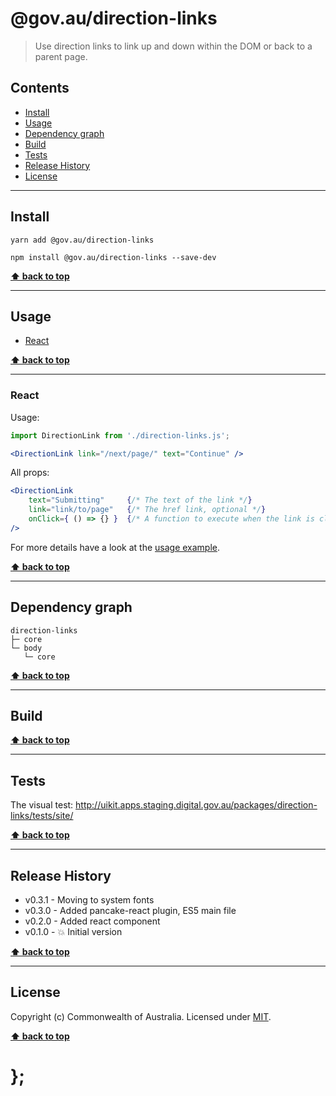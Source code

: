 @gov.au/direction-links
============

> Use direction links to link up and down within the DOM or back to a parent page.


## Contents

* [Install](#install)
* [Usage](#usage)
* [Dependency graph](#dependency-graph)
* [Build](#build)
* [Tests](#tests)
* [Release History](#release-history)
* [License](#license)


----------------------------------------------------------------------------------------------------------------------------------------------------------------


## Install


```shell
yarn add @gov.au/direction-links
```

```shell
npm install @gov.au/direction-links --save-dev
```


**[⬆ back to top](#contents)**


----------------------------------------------------------------------------------------------------------------------------------------------------------------


## Usage


* [React](#react)


**[⬆ back to top](#contents)**


----------------------------------------------------------------------------------------------------------------------------------------------------------------


### React

Usage:

```jsx
import DirectionLink from './direction-links.js';

<DirectionLink link="/next/page/" text="Continue" />
```

All props:

```jsx
<DirectionLink
	text="Submitting"     {/* The text of the link */}
	link="link/to/page"   {/* The href link, optional */}
	onClick={ () => {} }  {/* A function to execute when the link is clicked, optional */}
/>
```

For more details have a look at the [usage example](https://github.com/govau/uikit/tree/master/packages/direction-links/tests/react/index.js).


**[⬆ back to top](#contents)**


----------------------------------------------------------------------------------------------------------------------------------------------------------------


## Dependency graph

```shell
direction-links
├─ core
└─ body
   └─ core
```


**[⬆ back to top](#contents)**


----------------------------------------------------------------------------------------------------------------------------------------------------------------


## Build


**[⬆ back to top](#contents)**


----------------------------------------------------------------------------------------------------------------------------------------------------------------


## Tests

The visual test: http://uikit.apps.staging.digital.gov.au/packages/direction-links/tests/site/


**[⬆ back to top](#contents)**


----------------------------------------------------------------------------------------------------------------------------------------------------------------


## Release History

* v0.3.1 - Moving to system fonts
* v0.3.0 - Added pancake-react plugin, ES5 main file
* v0.2.0 - Added react component
* v0.1.0 - 💥 Initial version


**[⬆ back to top](#contents)**


----------------------------------------------------------------------------------------------------------------------------------------------------------------


## License

Copyright (c) Commonwealth of Australia.
Licensed under [MIT](https://raw.githubusercontent.com/govau/uikit/packages/core/master/LICENSE).


**[⬆ back to top](#contents)**

# };
